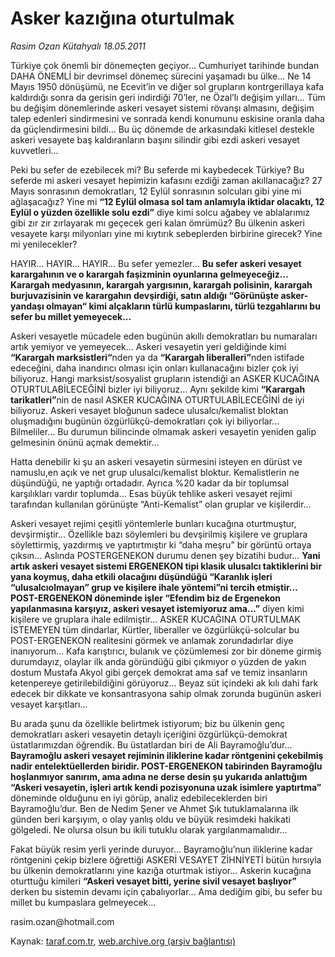 # Asker kazığına oturtulmak

*Rasim Ozan Kütahyalı 18.05.2011*

<div class="yazi"><p>Türkiye çok önemli bir dönemeçten geçiyor... Cumhuriyet tarihinde bundan DAHA ÖNEMLİ bir devrimsel dönemeç sürecini yaşamadı bu ülke... Ne 14 Mayıs 1950 dönüşümü, ne Ecevit’in ve diğer sol grupların kontrgerillaya kafa kaldırdığı sonra da gerisin geri indirdiği 70’ler, ne Özal’lı değişim yılları... Tüm bu değişim dönemlerinde askeri vesayet sistemi rövanşı almasını, değişim talep edenleri sindirmesini ve sonrada kendi konumunu eskisine oranla daha da güçlendirmesini bildi... Bu üç dönemde de arkasındaki kitlesel destekle askeri vesayete baş kaldıranların başını silindir gibi ezdi askeri vesayet kuvvetleri...</p>
<p>Peki bu sefer de ezebilecek mi? Bu seferde mi kaybedecek Türkiye? Bu seferde mi askeri vesayet hepimizin kafasını ezdiği zaman akıllanacağız? 27 Mayıs sonrasının demokratları, 12 Eylül sonrasının solcuları gibi yine mi ağlaşacağız? Yine mi <strong>“12 Eylül olmasa sol tam anlamıyla iktidar olacaktı, 12 Eylül o yüzden özellikle solu ezdi”</strong> diye kimi solcu ağabey ve ablalarımız gibi zır zır zırlayarak mı geçecek geri kalan ömrümüz? Bu ülkenin askeri vesayete karşı milyonları yine mi kıytırık sebeplerden birbirine girecek? Yine mi yenilecekler?</p>
<p>HAYIR... HAYIR... HAYIR... Bu sefer yemezler... <strong>Bu sefer askeri vesayet karargahının ve o karargah faşizminin oyunlarına gelmeyeceğiz... Karargah medyasının, karargah yargısının, karargah polisinin, karargah burjuvazisinin ve karargahın devşirdiği, satın aldığı “Görünüşte asker-yandaşı olmayan“ kimi alçakların türlü kumpaslarını, türlü tezgahlarını bu sefer bu millet yemeyecek...</strong></p>
<p>Askeri vesayetle mücadele eden bugünün akıllı demokratları bu numaraları artık yemiyor ve yemeyecek... Askeri vesayetin yeri geldiğinde kimi <strong>“Karargah marksistleri“</strong>nden ya da <strong>“Karargah liberalleri”</strong>nden istifade edeceğini, daha inandırıcı olması için onları kullanacağını bizler çok iyi biliyoruz. Hangi marksist/sosyalist grupların istendiği an ASKER KUCAĞINA OTURTULABİLECEĞİNİ bizler iyi biliyoruz... Aynı şekilde kimi <strong>“Karargah tarikatleri”</strong>nin de nasıl ASKER KUCAĞINA OTURTULABİLECEĞİNİ de iyi biliyoruz. Askeri vesayet bloğunun sadece ulusalcı/kemalist bloktan oluşmadığını bugünün özgürlükçü-demokratları çok iyi biliyorlar... Bilmeliler... Bu durumun bilincinde olmamak askeri vesayetin yeniden galip gelmesinin önünü açmak demektir...</p>
<p>Hatta denebilir ki şu an askeri vesayetin sürmesini isteyen en dürüst ve namuslu,en açık ve net grup ulusalcı/kemalist bloktur. Kemalistlerin ne düşündüğü, ne yaptığı ortadadır. Ayrıca %20 kadar da bir toplumsal karşılıkları vardır toplumda... Esas büyük tehlike askeri vesayet rejimi tarafından kullanılan görünüşte “Anti-Kemalist” olan gruplar ve kişilerdir...</p>
<p>Askeri vesayet rejimi çeşitli yöntemlerle bunları kucağına oturtmuştur, devşirmiştir... Özellikle bazı söylemleri bu devşirilmiş kişilere ve gruplara söylettirmiş, yazdırmış ve yaptırtmıştır ki “daha meşru” bir görüntü ortaya çıksın... Aslında POSTERGENEKON durumu denen şey bizatihi budur... <strong>Yani artık askeri vesayet sistemi ERGENEKON tipi klasik ulusalcı taktiklerini bir yana koymuş, daha etkili olacağını düşündüğü “Karanlık işleri “ulusalcıolmayan” grup ve kişilere ihale yöntemi”ni tercih etmiştir... POST-ERGENEKON döneminde işler “Efendim biz de Ergenekon yapılanmasına karşıyız, askeri vesayet istemiyoruz ama...”</strong> diyen kimi kişilere ve gruplara ihale edilmiştir... ASKER KUCAĞINA OTURTULMAK İSTEMEYEN tüm dindarlar, Kürtler, liberaller ve özgürlükçü-solcular bu POST-ERGENEKON realitesini görmek ve anlamak zorundadırlar diye inanıyorum... Kafa karıştırıcı, bulanık ve çözümlemesi zor bir döneme girmiş durumdayız, olaylar ilk anda göründüğü gibi çıkmıyor o yüzden de yakın dostum Mustafa Akyol gibi gerçek demokrat ama saf ve temiz insanların ketenpereye getirilebildiğini görüyoruz... Beyaz süt içindeki ak kılı dahi fark edecek bir dikkate ve konsantrasyona sahip olmak zorunda bugünün askeri vesayet karşıtları...</p>
<p>Bu arada şunu da özellikle belirtmek istiyorum; biz bu ülkenin genç demokratları askeri vesayetin detaylı içeriğini özgürlükçü-demokrat üstatlarımızdan öğrendik. Bu üstatlardan biri de Ali Bayramoğlu’dur...<strong> Bayramoğlu askeri vesayet rejiminin iliklerine kadar röntgenini çekebilmiş nadir entelektüellerden biridir. POST-ERGENEKON tabirinden Bayramoğlu hoşlanmıyor sanırım, ama adına ne derse desin şu yukarıda anlattığım “Askeri vesayetin, işleri artık kendi pozisyonuna uzak isimlere yaptırtma” </strong>döneminde olduğunu en iyi görüp, analiz edebileceklerden biri Bayramoğlu’dur. Ben de Nedim Şener ve Ahmet Şık tutuklamalarına ilk günden beri karşıyım, o olay yanlış oldu ve büyük resimdeki hakikati gölgeledi. Ne olursa olsun bu ikili tutuklu olarak yargılanmamalıdır...</p>
<p>Fakat büyük resim yerli yerinde duruyor... Bayramoğlu’nun iliklerine kadar röntgenini çekip bizlere öğrettiği ASKERİ VESAYET ZİHNİYETİ bütün hırsıyla bu ülkenin demokratlarını yine kazığa oturtmak istiyor... Askerin kucağına oturttuğu kimileri <strong>“Askeri vesayet bitti, yerine sivil vesayet başlıyor”</strong> derken bu sistemin devamı için çabalıyorlar... Ama dediğim gibi, bu sefer bu millet bu kumpaslara gelmeyecek...</p>
<p>rasim.ozan@hotmail.com</p>
</div>

Kaynak: [taraf.com.tr](http://www.taraf.com.tr:80/rasim-ozan-kutahyali/makale-asker-kazigina-oturtulmak.htm), [web.archive.org (arşiv bağlantısı)](http://web.archive.org/web/20131114193536/http://www.taraf.com.tr:80/rasim-ozan-kutahyali/makale-asker-kazigina-oturtulmak.htm)
